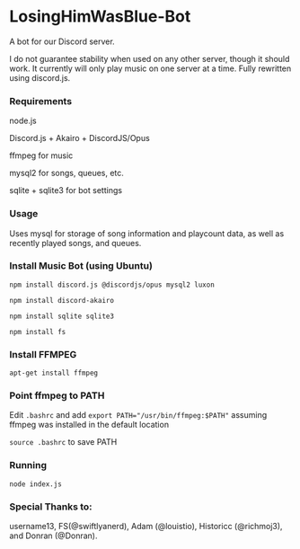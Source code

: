 # LosingHimWasBlue-Bot
A bot for our Discord server.

I do not guarantee stability when used on any other server, though it should work. It currently will only play music on one server at a time. Fully rewritten using discord.js.

### Requirements
node.js

Discord.js + Akairo + DiscordJS/Opus

ffmpeg for music

mysql2 for songs, queues, etc.

sqlite + sqlite3 for bot settings

### Usage
Uses mysql for storage of song information and playcount data, as well as recently played songs, and queues.

### Install Music Bot (using Ubuntu)
`npm install discord.js @discordjs/opus mysql2 luxon`

`npm install discord-akairo`

`npm install sqlite sqlite3`

`npm install fs`

### Install FFMPEG

`apt-get install ffmpeg`

### Point ffmpeg to PATH
Edit `.bashrc` and add `export PATH="/usr/bin/ffmpeg:$PATH"` assuming ffmpeg was installed in the default location

`source .bashrc` to save PATH

### Running
`node index.js`

### Special Thanks to:
username13, FS(@swiftlyanerd), Adam (@louistio), Historicc (@richmoj3), and Donran (@Donran). 
